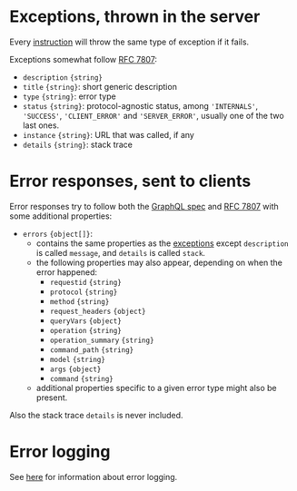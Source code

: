 # Exceptions, thrown in the server

Every [instruction](usage.md#instructions) will throw the same type of
exception if it fails.

Exceptions somewhat follow [RFC 7807](https://tools.ietf.org/rfc/rfc7807.txt):
  - `description` `{string}`
  - `title` `{string}`: short generic description
  - `type` `{string}`: error type
  - `status` `{string}`: protocol-agnostic status, among `'INTERNALS'`,
    `'SUCCESS'`, `'CLIENT_ERROR'` and `'SERVER_ERROR'`, usually one of the
    two last ones.
  - `instance` `{string}`: URL that was called, if any
  - `details` `{string}`: stack trace

# Error responses, sent to clients

Error responses try to follow both the
[GraphQL spec](https://facebook.github.io/graphql/#sec-Errors) and
[RFC 7807](https://tools.ietf.org/rfc/rfc7807.txt) with some
additional properties:
  - `errors` `{object[]}`:
    - contains the same properties as the [exceptions](#exceptions)
      except `description` is called `message`, and `details` is called `stack`.
    - the following properties may also appear, depending on when
      the error happened:
      - `requestid` `{string}`
      - `protocol` `{string}`
      - `method` `{string}`
      - `request_headers` `{object}`
      - `queryVars` `{object}`
      - `operation` `{string}`
      - `operation_summary` `{string}`
      - `command_path` `{string}`
      - `model` `{string}`
      - `args` `{object}`
      - `command` `{string}`
    - additional properties specific to a given error type might also be
      present.

Also the stack trace `details` is never included.

# Error logging

See [here](events.md#error-information) for information about error logging.
